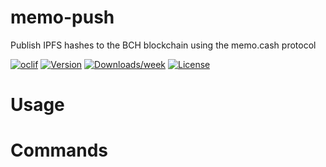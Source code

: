memo-push
=========

Publish IPFS hashes to the BCH blockchain using the memo.cash protocol

[![oclif](https://img.shields.io/badge/cli-oclif-brightgreen.svg)](https://oclif.io)
[![Version](https://img.shields.io/npm/v/memo-push.svg)](https://npmjs.org/package/memo-push)
[![Downloads/week](https://img.shields.io/npm/dw/memo-push.svg)](https://npmjs.org/package/memo-push)
[![License](https://img.shields.io/npm/l/memo-push.svg)](https://github.com/christroutner/memo-push/blob/master/package.json)

<!-- toc -->
# Usage
<!-- usage -->
# Commands
<!-- commands -->
